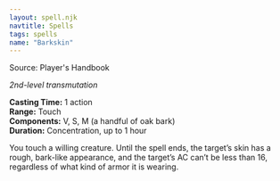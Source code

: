 ```yaml
---
layout: spell.njk
navtitle: Spells
tags: spells
name: "Barkskin"
---
```

Source: Player's Handbook

_2nd-level transmutation_

**Casting Time:** 1 action  
**Range:** Touch  
**Components:** V, S, M (a handful of oak bark)  
**Duration:** Concentration, up to 1 hour

You touch a willing creature. Until the spell ends, the target’s skin has a rough, bark-like appearance, and the target’s AC can’t be less than 16, regardless of what kind of armor it is wearing.